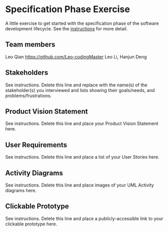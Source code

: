# Specification Phase Exercise

A little exercise to get started with the specification phase of the software development lifecycle. See the [instructions](instructions.md) for more detail.

## Team members

Leo Qian https://github.com/Leo-codingMaster
Leo Li, 
Hanjun Deng

## Stakeholders

See instructions. Delete this line and replace with the name(s) of the stakeholder(s) you interviewed and lists showing their goals/needs, and problems/frustrations.

## Product Vision Statement

See instructions. Delete this line and place your Product Vision Statement here.

## User Requirements

See instructions. Delete this line and place a list of your User Stories here.

## Activity Diagrams

See instructions. Delete this line and place images of your UML Activity diagrams here.

## Clickable Prototype

See instructions. Delete this line and place a publicly-accessible link to your clickable prototype here.

